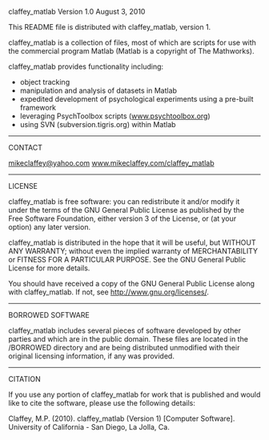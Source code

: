 claffey_matlab
Version 1.0
August 3, 2010

This README file is distributed with claffey_matlab, version 1.

claffey_matlab is a collection of files, most of which are scripts for use with the
commercial program Matlab (Matlab is a copyright of The Mathworks).

claffey_matlab provides functionality including:
* object tracking
* manipulation and analysis of datasets in Matlab
* expedited development of psychological experiments using a pre-built framework
* leveraging PsychToolbox scripts (www.psychtoolbox.org)
* using SVN (subversion.tigris.org) within Matlab

-------------------------------------------------------------------------------

CONTACT

mikeclaffey@yahoo.com
www.mikeclaffey.com/claffey_matlab

-------------------------------------------------------------------------------

LICENSE

claffey_matlab is free software: you can redistribute it and/or modify
it under the terms of the GNU General Public License as published by
the Free Software Foundation, either version 3 of the License, or
(at your option) any later version.

claffey_matlab is distributed in the hope that it will be useful,
but WITHOUT ANY WARRANTY; without even the implied warranty of
MERCHANTABILITY or FITNESS FOR A PARTICULAR PURPOSE.  See the
GNU General Public License for more details.

You should have received a copy of the GNU General Public License
along with claffey_matlab.  If not, see <http://www.gnu.org/licenses/>.

-------------------------------------------------------------------------------

BORROWED SOFTWARE

claffey_matlab includes several pieces of software developed by other parties and which
are in the public domain. These files are located in the /BORROWED directory and are
being distributed unmodified with their original licensing information, if any was
provided.

-------------------------------------------------------------------------------

CITATION

If you use any portion of claffey_matlab for work that is published and would like to
cite the software, please use the following details:

   Claffey, M.P. (2010). claffey_matlab (Version 1) [Computer Software].
   University of California - San Diego, La Jolla, Ca.

